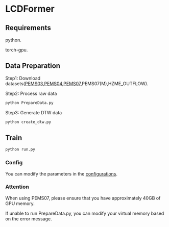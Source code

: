 # LCDFormer





## Requirements

python.

torch-gpu.

## Data Preparation

Step1: Download datasets([PEMS03](https://github.com/guoshnBJTU/ASTGNN/tree/main/data/PEMS03),[PEMS04](https://github.com/guoshnBJTU/ASTGNN/tree/main/data/PEMS04),[PEMS07](https://github.com/guoshnBJTU/ASTGNN/tree/main/data/PEMS07),PEMS07(M),HZME_OUTFLOW).

Step2: Process raw data

```bash
python PrepareData.py
```

Step3: Generate DTW data

```bash
python create_dtw.py
```

## Train

```bash
python run.py
```

### Config

You can modify the parameters in the [configurations](/configurations/).

### Attention

When using PEMS07, please ensure that you have approximately 40GB of GPU memory.

If unable to run PrepareData.py, you can modify your virtual memory based on the error message.



